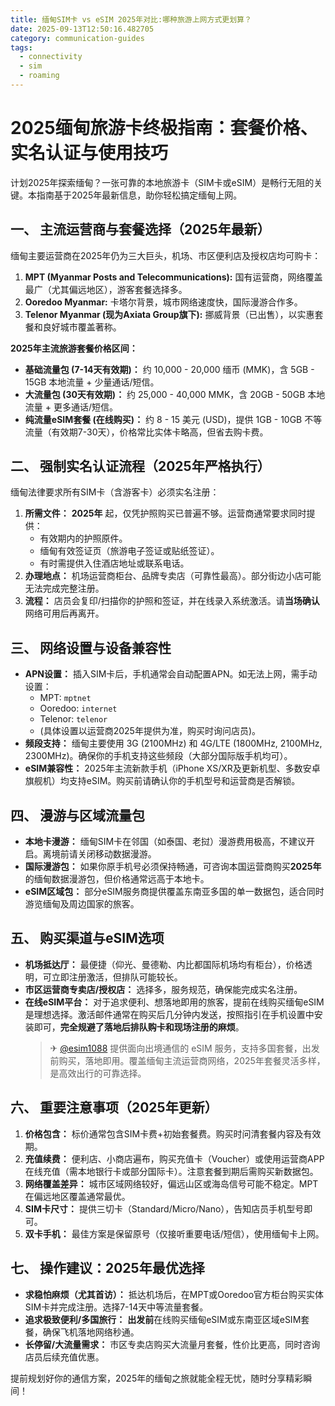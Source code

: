 ```yaml
---
title: 缅甸SIM卡 vs eSIM 2025年对比:哪种旅游上网方式更划算？
date: 2025-09-13T12:50:16.482705
category: communication-guides
tags:
  - connectivity
  - sim
  - roaming
---
```


# 2025缅甸旅游卡终极指南：套餐价格、实名认证与使用技巧

计划2025年探索缅甸？一张可靠的本地旅游卡（SIM卡或eSIM）是畅行无阻的关键。本指南基于2025年最新信息，助你轻松搞定缅甸上网。

## 一、 主流运营商与套餐选择（2025年最新）
缅甸主要运营商在2025年仍为三大巨头，机场、市区便利店及授权店均可购卡：
1.  **MPT (Myanmar Posts and Telecommunications):** 国有运营商，网络覆盖最广（尤其偏远地区），游客套餐选择多。
2.  **Ooredoo Myanmar:** 卡塔尔背景，城市网络速度快，国际漫游合作多。
3.  **Telenor Myanmar (现为Axiata Group旗下):** 挪威背景（已出售），以实惠套餐和良好城市覆盖著称。

**2025年主流旅游套餐价格区间：**
*   **基础流量包 (7-14天有效期)：** 约 10,000 - 20,000 缅币 (MMK)，含 5GB - 15GB 本地流量 + 少量通话/短信。
*   **大流量包 (30天有效期)：** 约 25,000 - 40,000 MMK，含 20GB - 50GB 本地流量 + 更多通话/短信。
*   **纯流量eSIM套餐 (在线购买)：** 约 8 - 15 美元 (USD)，提供 1GB - 10GB 不等流量（有效期7-30天），价格常比实体卡略高，但省去购卡费。

## 二、 强制实名认证流程（2025年严格执行）
缅甸法律要求所有SIM卡（含游客卡）必须实名注册：
1.  **所需文件：** **2025年** 起，仅凭护照购买已普遍不够。运营商通常要求同时提供：
    *   有效期内的护照原件。
    *   缅甸有效签证页（旅游电子签证或贴纸签证）。
    *   有时需提供入住酒店地址或联系电话。
2.  **办理地点：** 机场运营商柜台、品牌专卖店（可靠性最高）。部分街边小店可能无法完成完整注册。
3.  **流程：** 店员会复印/扫描你的护照和签证，并在线录入系统激活。请**当场确认**网络可用后再离开。

## 三、 网络设置与设备兼容性
*   **APN设置：** 插入SIM卡后，手机通常会自动配置APN。如无法上网，需手动设置：
    *   MPT: `mptnet`
    *   Ooredoo: `internet`
    *   Telenor: `telenor`
    *   (具体设置以运营商2025年提供为准，购买时询问店员)。
*   **频段支持：** 缅甸主要使用 3G (2100MHz) 和 4G/LTE (1800MHz, 2100MHz, 2300MHz)。确保你的手机支持这些频段（大部分国际版手机均可）。
*   **eSIM兼容性：** 2025年主流新款手机（iPhone XS/XR及更新机型、多数安卓旗舰机）均支持eSIM。购买前请确认你的手机型号和运营商是否解锁。

## 四、 漫游与区域流量包
*   **本地卡漫游：** 缅甸SIM卡在邻国（如泰国、老挝）漫游费用极高，不建议开启。离境前请关闭移动数据漫游。
*   **国际漫游包：** 如果你原手机号必须保持畅通，可咨询本国运营商购买**2025年**的缅甸数据漫游包，但价格通常远高于本地卡。
*   **eSIM区域包：** 部分eSIM服务商提供覆盖东南亚多国的单一数据包，适合同时游览缅甸及周边国家的旅客。

## 五、 购买渠道与eSIM选项
*   **机场抵达厅：** 最便捷（仰光、曼德勒、内比都国际机场均有柜台），价格透明，可立即注册激活，但排队可能较长。
*   **市区运营商专卖店/授权店：** 选择多，服务规范，确保能完成实名注册。
*   **在线eSIM平台：** 对于追求便利、想落地即用的旅客，提前在线购买缅甸eSIM是理想选择。激活邮件通常在购买后几分钟内发送，按照指引在手机设置中安装即可，**完全规避了落地后排队购卡和现场注册的麻烦**。
    > ✈ [@esim1088](https://t.me/s/esim1088) 提供面向出境通信的 eSIM 服务，支持多国套餐，出发前购买，落地即用。覆盖缅甸主流运营商网络，2025年套餐灵活多样，是高效出行的可靠选择。

## 六、 重要注意事项（2025年更新）
1.  **价格包含：** 标价通常包含SIM卡费+初始套餐费。购买时问清套餐内容及有效期。
2.  **充值续费：** 便利店、小商店遍布，购买充值卡（Voucher）或使用运营商APP在线充值（需本地银行卡或部分国际卡）。注意套餐到期后需购买新数据包。
3.  **网络覆盖差异：** 城市区域网络较好，偏远山区或海岛信号可能不稳定。MPT在偏远地区覆盖通常最优。
4.  **SIM卡尺寸：** 提供三切卡（Standard/Micro/Nano），告知店员手机型号即可。
5.  **双卡手机：** 最佳方案是保留原号（仅接听重要电话/短信），使用缅甸卡上网。

## 七、 操作建议：2025年最优选择
*   **求稳怕麻烦（尤其首访）：** 抵达机场后，在MPT或Ooredoo官方柜台购买实体SIM卡并完成注册。选择7-14天中等流量套餐。
*   **追求极致便利/多国旅行：** **出发前**在线购买缅甸eSIM或东南亚区域eSIM套餐，确保飞机落地网络秒通。
*   **长停留/大流量需求：** 市区专卖店购买大流量月套餐，性价比更高，同时咨询店员后续充值优惠。

提前规划好你的通信方案，2025年的缅甸之旅就能全程无忧，随时分享精彩瞬间！